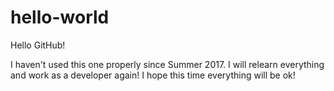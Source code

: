 # hello-world

Hello GitHub!

I haven't used this one properly since Summer 2017. I will relearn everything and work as a developer again!
I hope this time everything will be ok!
